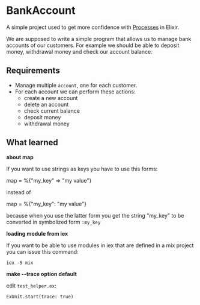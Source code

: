 # BankAccount

A simple project used to get more confidence with [Processes](https://elixir-lang.org/getting-started/processes.html) in Elixir.

We are supposed to write a simple program that allows us to manage bank accounts of our customers. For example we should be able to deposit money, withdrawal money and check our account balance.

## Requirements

* Manage multiple `account`, one for each customer.
* For each account we can perform these actions:
  * create a new account
  * delete an account
  * check current balance
  * deposit money
  * withdrawal money

## What learned

**about map**

If you want to use strings as keys you have to use this forms:

map = %{"my_key" => "my value"}

instead of

map = %{"my_key": "my value"}

because when you use the latter form you get the string "my_key" to be converted in symbolized form `:my_key`

**loading module from iex**

If you want to be able to use modules in iex that are defined in a mix project you can issue this command:

```
iex -S mix
```

**make --trace option default**

edit `test_helper.ex`:

```
ExUnit.start(trace: true)
```
